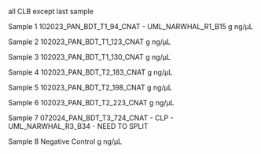 all CLB except last sample 

Sample 1 
102023_PAN_BDT_T1_94_CNAT - UML_NARWHAL_R1_B15
g
ng/μL

Sample 2
102023_PAN_BDT_T1_123_CNAT
g
ng/μL

Sample 3
102023_PAN_BDT_T1_130_CNAT
g
ng/μL

Sample 4
102023_PAN_BDT_T2_183_CNAT
g
ng/μL

Sample 5 
102023_PAN_BDT_T2_198_CNAT
g
ng/μL

Sample 6
102023_PAN_BDT_T2_223_CNAT
g
ng/μL

Sample 7 
072024_PAN_BDT_T3_724_CNAT - CLP - UML_NARWHAL_R3_B34 - NEED TO SPLIT

Sample 8
Negative Control
g
ng/μL